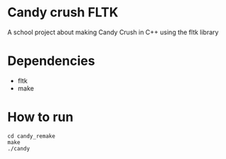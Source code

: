 # Candy crush FLTK
A school project about making Candy Crush in C++ using the fltk library
# Dependencies
- fltk
- make
# How to run 
```
cd candy_remake
make
./candy
```

